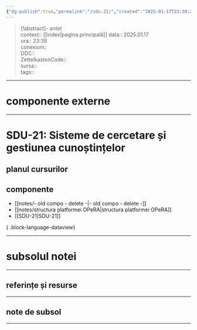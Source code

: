 ```yaml
---
{"dg-publish":true,"permalink":"/sdu-21/","created":"2025-01-17T23:38:20.612+02:00","updated":"2025-01-17T23:45:00.473+02:00"}
---
```


> [!abstract]- antet  
> context::  [[index\|pagina principală]]
> data:: 2025.01.17  
> ora:: 23:38  
> conexiuni::  
> DDC::  
> ZettelkastenCode::  
> sursa::  
> tags::  


---

# componente externe


---

# SDU-21: Sisteme de cercetare și gestiunea cunoștințelor

## planul cursurilor

## componente

- [[notes/- old compo - delete -\|- old compo - delete -]]
- [[notes/structura platformei OPeRA\|structura platformei OPeRA]]
- [[SDU-21\|SDU-21]]

{ .block-language-dataview}


---
# subsolul notei
---
## referințe și resurse


---
## note de subsol
---


